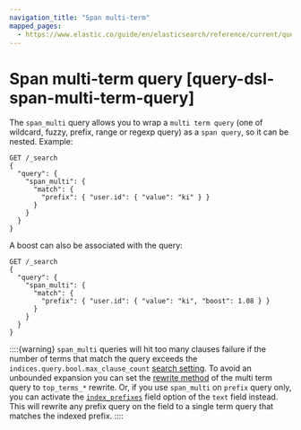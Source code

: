 ```yaml
---
navigation_title: "Span multi-term"
mapped_pages:
  - https://www.elastic.co/guide/en/elasticsearch/reference/current/query-dsl-span-multi-term-query.html
---
```


# Span multi-term query [query-dsl-span-multi-term-query]


The `span_multi` query allows you to wrap a `multi term query` (one of wildcard, fuzzy, prefix, range or regexp query) as a `span query`, so it can be nested. Example:

```console
GET /_search
{
  "query": {
    "span_multi": {
      "match": {
        "prefix": { "user.id": { "value": "ki" } }
      }
    }
  }
}
```

A boost can also be associated with the query:

```console
GET /_search
{
  "query": {
    "span_multi": {
      "match": {
        "prefix": { "user.id": { "value": "ki", "boost": 1.08 } }
      }
    }
  }
}
```

::::{warning}
`span_multi` queries will hit too many clauses failure if the number of terms that match the query exceeds the `indices.query.bool.max_clause_count` [search setting](/reference/elasticsearch/configuration-reference/search-settings.md). To avoid an unbounded expansion you can set the [rewrite method](/reference/query-languages/query-dsl-multi-term-rewrite.md) of the multi term query to `top_terms_*` rewrite. Or, if you use `span_multi` on `prefix` query only, you can activate the [`index_prefixes`](/reference/elasticsearch/mapping-reference/index-prefixes.md) field option of the `text` field instead. This will rewrite any prefix query on the field to a single term query that matches the indexed prefix.
::::


